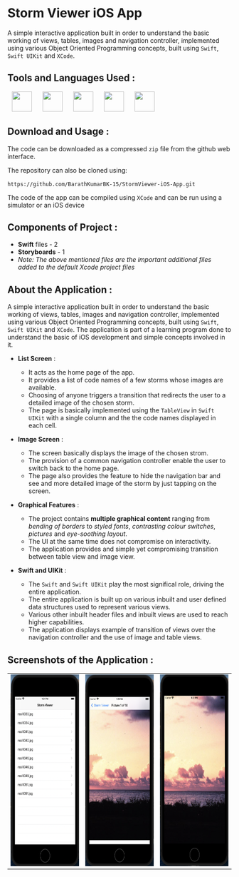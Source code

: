 # Storm Viewer iOS App 
A simple interactive application built in order to understand the basic working of views, tables, images and navigation controller, implemented using various Object Oriented Programming concepts, built using `Swift`, `Swift UIKit` and `XCode`.

## Tools and Languages Used :
<p>
<img width="45" height="45" hspace="10" src="https://cdn.worldvectorlogo.com/logos/swift-15.svg"/>
<img width="45" height="45" hspace="10" src="https://developer.apple.com/assets/elements/icons/swiftui/swiftui-96x96_2x.png"/>
<img width="45" height="45" hspace="10" src="https://developer.apple.com/design/human-interface-guidelines/macos/images/app-icon-realistic-materials_2x.png"/>
<img width="45" height="45" hspace="10" src="https://www.vectorlogo.zone/logos/git-scm/git-scm-icon.svg"/>
<img width="45" height="45" hspace="10" src="https://www.vectorlogo.zone/logos/github/github-icon.svg"/>
</p>

## Download and Usage :
The code can be downloaded as a compressed `zip` file from the github web interface.

The repository can also be cloned using:
```
https://github.com/BarathKumarBK-15/StormViewer-iOS-App.git
```

The code of the app can be compiled using `XCode` and can be run using a simulator or an iOS device

## Components of Project :
- **Swift** files - 2
- **Storyboards** - 1
- _Note: The above mentioned files are the important additional files added to the default Xcode project files_

## About the Application :
A simple interactive application built in order to understand the basic working of views, tables, images and navigation controller, implemented using various Object Oriented Programming concepts, built using `Swift`, `Swift UIKit` and `XCode`. The application is part of a learning program done to understand the basic of iOS development and simple concepts involved in it.
- **List Screen** :
  - It acts as the home page of the app.
  - It provides a list of code names of a few storms whose images are available.
  - Choosing of anyone triggers a transition that redirects the user to a detailed image of the chosen storm.
  - The page is basically implemented using the `TableView` in `Swift UIKit` with a single column and the the code names displayed in each cell.
  
- **Image Screen** :
  - The screen basically displays the image of the chosen strom.
  - The provision of a common navigation controller enable the user to switch back to the home page.
  - The page also provides the feature to hide the navigation bar and see and more detailed image of the storm by just tapping on the screen.
  
- **Graphical Features** :
  - The project contains **multiple graphical content** ranging from _bending of borders_ to _styled fonts_, _contrasting colour switches_, _pictures_ and _eye-soothing layout_.
  - The UI at the same time does not compromise on interactivity.
  - The application provides and simple yet compromising transition between table view and image view.
  
- **Swift and UIKit** :
  - The `Swift` and `Swift UIKit` play the most significal role, driving the entire application.
  - The entire application is built up on various inbuilt and user defined data structures used to represent various views.
  - Various other inbuilt header files and inbuilt views are used to reach higher capabilities.
  - The application displays example of transition of views over the navigation controller and the use of image and table views.
  
## Screenshots of the Application :
<table>
  <tr>
    <td> <img src = "screenshots/1.png" height="430" width="210"> </td>
    <td> <img src = "screenshots/2.png" height="430" width="210"> </td>
    <td> <img src = "screenshots/3.png" height="430" width="210"> </td>
  </tr>
</table>

